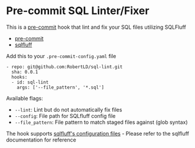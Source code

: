 Pre-commit SQL Linter/Fixer
===============================

This is a [pre-commit](https://github.com/pre-commit) hook that lint and fix your SQL files
utilizing SQLFluff

* [pre-commit](https://github.com/pre-commit)
* [sqlfluff](https://sqlfluff.com/)


Add this to your ``.pre-commit-config.yaml`` file

    - repo: git@github.com:RobertLD/sql-lint.git
      sha: 0.0.1
      hooks:
      - id: sql-lint
        args: ['--file_pattern', '*.sql']

Available flags:

* ``--lint``: Lint but do not automatically fix files
* ``--config``: File path for SQLfluff config file
* ``--file_pattern``: File pattern to match staged files against (glob syntax)

The hook supports [sqlfluff's configuration files](https://docs.sqlfluff.com/en/stable/configuration.html) - Please refer to the sqlfluff documentation for reference
